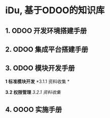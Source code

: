 # iDu, 基于ODOO的知识库

## 1. ODOO 开发环境搭建手册

## 2. ODOO 集成平台搭建手册

## 3. ODOO 模块开发手册
**1 标准模块开发**
*3.1.1 资料收集 *

**3.2 权限管理**
*3.2.1 资料收集*

## 4. OOOO 实施手册
